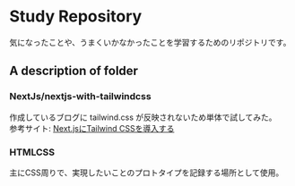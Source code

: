 # Study Repository

気になったことや、うまくいかなかったことを学習するためのリポジトリです。

## A description of folder

### NextJs/nextjs-with-tailwindcss

作成しているブログに tailwind.css が反映されないため単体で試してみた。  
参考サイト: [Next.jsにTailwind CSSを導入する](https://panda-program.com/posts/nextjs-tailwind-css)

### HTMLCSS

主にCSS周りで、実現したいことのプロトタイプを記録する場所として使用。
